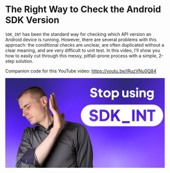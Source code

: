 # The Right Way to Check the Android SDK Version

`SDK_INT` has been the standard way for checking which API version an Android device is running. However, there are several problems with this approach: the conditional checks are unclear, are often duplicated without a clear meaning, and are very difficult to unit test. In this video, I’ll show you how to easily cut through this messy, pitfall-prone process with a simple, 2-step solution.

Companion code for this YouTube video: https://youtu.be/IRuzVNu0Q84

[![Video Thumbnail](./.github/thumbnail.webp)](https://youtu.be/IRuzVNu0Q84)
